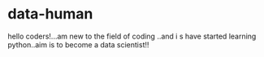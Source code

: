 # data-human
hello coders!...am new to the field of coding ..and i s have started learning python..aim is to  become a data scientist!!
